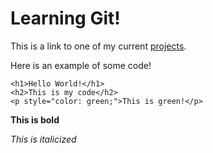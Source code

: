 # Learning Git!

This is a link to one of my current [projects](https://parkerw98.github.io/BIT175-Personal-Project/).

Here is an example of some code!
```
<h1>Hello World!</h1>
<h2>This is my code</h2>
<p style="color: green;">This is green!</p>

```

**This is bold**

*This is italicized*
